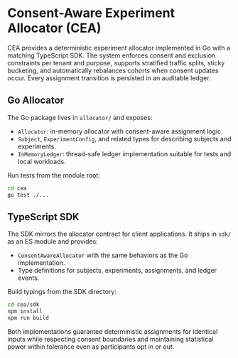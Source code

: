 # Consent-Aware Experiment Allocator (CEA)

CEA provides a deterministic experiment allocator implemented in Go with a matching TypeScript SDK. The system enforces consent and exclusion constraints per tenant and purpose, supports stratified traffic splits, sticky bucketing, and automatically rebalances cohorts when consent updates occur. Every assignment transition is persisted in an auditable ledger.

## Go Allocator

The Go package lives in `allocator/` and exposes:

- `Allocator`: in-memory allocator with consent-aware assignment logic.
- `Subject`, `ExperimentConfig`, and related types for describing subjects and experiments.
- `InMemoryLedger`: thread-safe ledger implementation suitable for tests and local workloads.

Run tests from the module root:

```bash
cd cea
go test ./...
```

## TypeScript SDK

The SDK mirrors the allocator contract for client applications. It ships in `sdk/` as an ES module and provides:

- `ConsentAwareAllocator` with the same behaviors as the Go implementation.
- Type definitions for subjects, experiments, assignments, and ledger events.

Build typings from the SDK directory:

```bash
cd cea/sdk
npm install
npm run build
```

Both implementations guarantee deterministic assignments for identical inputs while respecting consent boundaries and maintaining statistical power within tolerance even as participants opt in or out.
